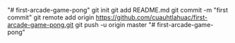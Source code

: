 "# first-arcade-game-pong"  git init git add README.md git commit -m "first commit" git remote add origin https://github.com/cuauhtlahuac/first-arcade-game-pong.git git push -u origin master
"# first-arcade-game-pong" 
